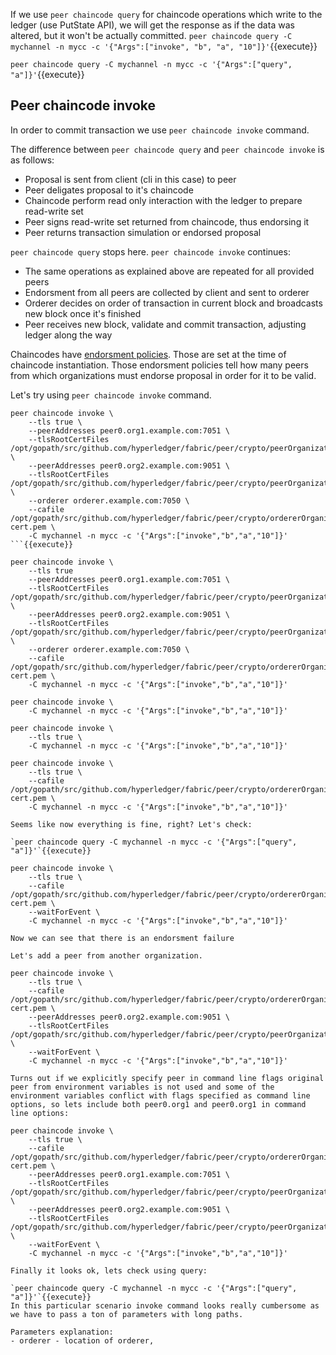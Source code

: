 If we use `peer chaincode query` for chaincode operations which write to the ledger (use PutState API), we will get the response as if the data was altered, but it won't be actually committed.
`peer chaincode query -C mychannel -n mycc -c '{"Args":["invoke", "b", "a", "10"]}'`{{execute}}

`peer chaincode query -C mychannel -n mycc -c '{"Args":["query", "a"]}'`{{execute}}

## Peer chaincode invoke

In order to commit transaction we use `peer chaincode invoke` command.

The difference between `peer chaincode query` and `peer chaincode invoke` is as follows:

- Proposal is sent from client (cli in this case) to peer
- Peer deligates proposal to it's chaincode
- Chaincode perform read only interaction with the ledger to prepare read-write set
- Peer signs read-write set returned from chaincode, thus endorsing it
- Peer returns transaction simulation or endorsed proposal

`peer chaincode query` stops here.
`peer chaincode invoke` continues:

- The same operations as explained above are repeated for all provided peers
- Endorsment from all peers are collected by client and sent to orderer
- Orderer decides on order of transaction in current block and broadcasts new block once it's finished
- Peer receives new block, validate and commit transaction, adjusting ledger along the way

Chaincodes have [endorsment policies](https://hyperledger-fabric.readthedocs.io/en/release-1.4/glossary.html#endorsement-policy). 
Those are set at the time of chaincode instantiation. Those endorsment policies tell how many peers from which organizations must endorse proposal in order for it to be valid.

Let's try using `peer chaincode invoke` command.

```
peer chaincode invoke \
    --tls true \
    --peerAddresses peer0.org1.example.com:7051 \
    --tlsRootCertFiles /opt/gopath/src/github.com/hyperledger/fabric/peer/crypto/peerOrganizations/org1.example.com/peers/peer0.org1.example.com/tls/ca.crt \
    --peerAddresses peer0.org2.example.com:9051 \
    --tlsRootCertFiles /opt/gopath/src/github.com/hyperledger/fabric/peer/crypto/peerOrganizations/org2.example.com/peers/peer0.org2.example.com/tls/ca.crt \
    --orderer orderer.example.com:7050 \
    --cafile /opt/gopath/src/github.com/hyperledger/fabric/peer/crypto/ordererOrganizations/example.com/orderers/orderer.example.com/msp/tlscacerts/tlsca.example.com-cert.pem \
    -C mychannel -n mycc -c '{"Args":["invoke","b","a","10"]}'
```{{execute}}

peer chaincode invoke \
    --tls true
    --peerAddresses peer0.org1.example.com:7051 \
    --tlsRootCertFiles /opt/gopath/src/github.com/hyperledger/fabric/peer/crypto/peerOrganizations/org1.example.com/peers/peer0.org1.example.com/tls/ca.crt \
    --peerAddresses peer0.org2.example.com:9051 \
    --tlsRootCertFiles /opt/gopath/src/github.com/hyperledger/fabric/peer/crypto/peerOrganizations/org2.example.com/peers/peer0.org2.example.com/tls/ca.crt \
    --orderer orderer.example.com:7050 \
    --cafile /opt/gopath/src/github.com/hyperledger/fabric/peer/crypto/ordererOrganizations/example.com/orderers/orderer.example.com/msp/tlscacerts/tlsca.example.com-cert.pem \
    -C mychannel -n mycc -c '{"Args":["invoke","b","a","10"]}'

peer chaincode invoke \
    -C mychannel -n mycc -c '{"Args":["invoke","b","a","10"]}'

peer chaincode invoke \
    --tls true \
    -C mychannel -n mycc -c '{"Args":["invoke","b","a","10"]}'

peer chaincode invoke \
    --tls true \
    --cafile /opt/gopath/src/github.com/hyperledger/fabric/peer/crypto/ordererOrganizations/example.com/orderers/orderer.example.com/msp/tlscacerts/tlsca.example.com-cert.pem \
    -C mychannel -n mycc -c '{"Args":["invoke","b","a","10"]}'

Seems like now everything is fine, right? Let's check:

`peer chaincode query -C mychannel -n mycc -c '{"Args":["query", "a"]}'`{{execute}}

peer chaincode invoke \
    --tls true \
    --cafile /opt/gopath/src/github.com/hyperledger/fabric/peer/crypto/ordererOrganizations/example.com/orderers/orderer.example.com/msp/tlscacerts/tlsca.example.com-cert.pem \
    --waitForEvent \
    -C mychannel -n mycc -c '{"Args":["invoke","b","a","10"]}'

Now we can see that there is an endorsment failure

Let's add a peer from another organization. 

peer chaincode invoke \
    --tls true \
    --cafile /opt/gopath/src/github.com/hyperledger/fabric/peer/crypto/ordererOrganizations/example.com/orderers/orderer.example.com/msp/tlscacerts/tlsca.example.com-cert.pem \
    --peerAddresses peer0.org2.example.com:9051 \
    --tlsRootCertFiles /opt/gopath/src/github.com/hyperledger/fabric/peer/crypto/peerOrganizations/org2.example.com/peers/peer0.org2.example.com/tls/ca.crt \
    --waitForEvent \
    -C mychannel -n mycc -c '{"Args":["invoke","b","a","10"]}'

Turns out if we explicitly specify peer in command line flags original peer from environment variables is not used and some of the environment variables conflict with flags specified as command line options, so lets include both peer0.org1 and peer0.org1 in command line options:

peer chaincode invoke \
    --tls true \
    --cafile /opt/gopath/src/github.com/hyperledger/fabric/peer/crypto/ordererOrganizations/example.com/orderers/orderer.example.com/msp/tlscacerts/tlsca.example.com-cert.pem \
    --peerAddresses peer0.org1.example.com:7051 \
    --tlsRootCertFiles /opt/gopath/src/github.com/hyperledger/fabric/peer/crypto/peerOrganizations/org1.example.com/peers/peer0.org1.example.com/tls/ca.crt \
    --peerAddresses peer0.org2.example.com:9051 \
    --tlsRootCertFiles /opt/gopath/src/github.com/hyperledger/fabric/peer/crypto/peerOrganizations/org2.example.com/peers/peer0.org2.example.com/tls/ca.crt \
    --waitForEvent \
    -C mychannel -n mycc -c '{"Args":["invoke","b","a","10"]}'

Finally it looks ok, lets check using query:

`peer chaincode query -C mychannel -n mycc -c '{"Args":["query", "a"]}'`{{execute}}
In this particular scenario invoke command looks really cumbersome as we have to pass a ton of parameters with long paths.

Parameters explanation:
- orderer - location of orderer, 
